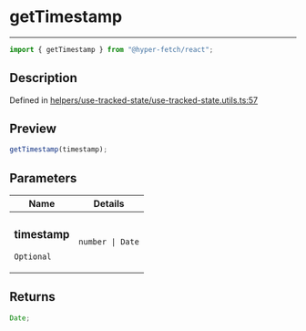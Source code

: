 # getTimestamp

<div class="api-docs__separator">

---

</div><div class="api-docs__import">

```ts
import { getTimestamp } from "@hyper-fetch/react";
```

</div><div class="api-docs__section">

## Description

</div><div class="api-docs__description"><span class="api-docs__do-not-parse">

</span></div><p class="api-docs__definition">

Defined in
[helpers/use-tracked-state/use-tracked-state.utils.ts:57](https://github.com/BetterTyped/hyper-fetch/blob/3fe127e9/packages/react/src/helpers/use-tracked-state/use-tracked-state.utils.ts#L57)

</p><div class="api-docs__section">

## Preview

</div><div class="api-docs__preview fn">

```ts
getTimestamp(timestamp);
```

</div><div class="api-docs__section">

## Parameters

</div>
<div class="api-docs__parameters">
<table>
<thead><tr><th>Name</th><th>Details</th></tr></thead>
<tbody><tr param-data="timestamp"><td class="api-docs__param-name optional">

### timestamp

`Optional`

</td><td class="api-docs__param-type">

`number | Date`

</td></tr></tbody></table></div><div class="api-docs__section">

## Returns

</div><div class="api-docs__returns">

```ts
Date;
```

</div>

